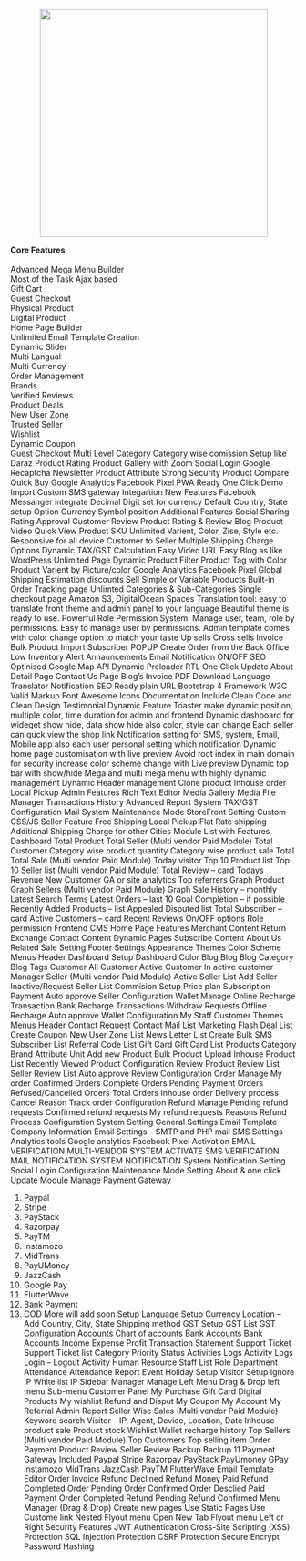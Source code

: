 <p align="center"><a href="https://laravel.com" target="_blank"><img src="https://raw.githubusercontent.com/laravel/art/master/logo-lockup/5%20SVG/2%20CMYK/1%20Full%20Color/laravel-logolockup-cmyk-red.svg" width="400"></a></p>


**Core Features**<br><br>
Advanced Mega Menu Builder<br>
Most of the Task Ajax based<br>
Gift Cart<br>
Guest Checkout<br>
Physical Product<br>
Digital Product<br>
Home Page Builder<br>
Unlimited Email Template Creation<br>
Dynamic Slider<br>
Multi Langual<br>
Multi Currency<br>
Order Management<br>
Brands<br>
Verified Reviews<br>
Product Deals<br>
New User Zone<br>
Trusted Seller<br>
Wishlist<br>
Dynamic Coupon<br>
Guest Checkout
Multi Level Category
Category wise comission Setup like Daraz
Product Rating
Product Gallery with Zoom
Social Login
Google Recaptcha
Newsletter
Product Attribute
Strong Security
Product Compare
Quick Buy
Google Analytics
Facebook Pixel
PWA Ready
One Click Demo Import
Custom SMS gateway Integartion
New Features
Facebook Messanger integrate
Decimal Digit set for currency
Default Country, State setup Option
Currency Symbol position
Additional Features
Social Sharing
Rating Approval
Customer Review
Product Rating & Review
Blog
Product Video
Quick View
Product SKU
Unlimited Varient, Color, Zise, Style etc.
Responsive for all device
Customer to Seller
Multiple Shipping Charge Options
Dynamic TAX/GST Calculation
Easy Video URL
Easy Blog as like WordPress
Unlimited Page
Dynamic Product Filter
Product Tag with Color
Product Varient by Picture/color
Google Analytics
Facebook Pixel
Global Shipping Estimation
discounts
Sell Simple or Variable Products
Built-in Order Tracking page
Unlimted Categories & Sub-Categories
Single checkout page
Amazon S3, DigitalOcean Spaces
Translation tool: easy to translate front theme and admin panel to your language
Beautiful theme is ready to use.
Powerful Role Permission System: Manage user, team, role by permissions. Easy to manage user by permissions.
Admin template comes with color change option to match your taste
Up sells
Cross sells
Invoice
Bulk Product Import
Subscriber POPUP
Create Order from the Back Office
Low Inventory Alert
Annauncements
Email Notification ON/OFF
SEO Optinised
Google Map API
Dynamic Preloader
RTL
One Click Update
About Detail Page
Contact Us Page
Blog’s
Invoice PDF Download
Language Translator
Notification
SEO Ready plain URL
Bootstrap 4 Framework
W3C Valid Markup
Font Awesome Icons
Documentation Include
Clean Code and Clean Design
Testimonial
Dynamic Feature
Toaster make dynamic position, multiple color, time duration for admin and frontend
Dynamic dashboard for wideget show hide, data show hide also color, style can change
Each seller can quck view the shop link
Notification setting for SMS, system, Email, Mobile app also each user personal setting which notification
Dynamic home page customisation with live preview
Avoid root index in main domain for security increase
color scheme change with Live preview
Dynamic top bar with show/hide
Mega and multi mega menu with highly dynamic management
Dynamic Header management
Clone product
Inhouse order
Local Pickup
Admin Features
Rich Text Editor
Media Gallery
Media File Manager
Transactions History
Advanced Report System
TAX/GST Configuration
Mail System
Maintenance Mode
StoreFront Setting
Custom CSS/JS
Seller Feature
Free Shipping
Local Pickup
Flat Rate shipping
Additional Shipping Charge for other Cities
Module List with Features
Dashboard
Total Product
Total Seller (Multi vendor Paid Module)
Total Customer
Category wise product quantity
Category wise product sale
Total Total Sale (Multi vendor Paid Module)
Today visitor
Top 10 Product list
Top 10 Seller list (Multi vendor Paid Module)
Total Review – card
Todays Revenue
New Customer
GA or site analytics
Top referrers
Graph Product
Graph Sellers (Multi vendor Paid Module)
Graph Sale History – monthly
Latest Search Terms
Latest Orders – last 10
Goal Completion – if possible
Recently Added Products – list
Appealed Disputed list
Total Subscriber – card
Active Customers – card
Recent Reviews
On/OFF options
Role permission
Frontend CMS
Home Page
Features
Merchant Content
Return Exchange
Contact Content
Dynamic Pages
Subscribe Content
About Us
Related Sale Setting
Footer Settings
Appearance
Themes
Color Scheme
Menus
Header
Dashboard Setup
Dashboard Color
Blog
Blog
Blog Category
Blog Tags
Customer
All Customer
Active Customer
In active customer
Manager Seller (Multi vendor Paid Module)
Active Seller List
Add Seller
Inactive/Request Seller List
Commision Setup
Price plan
Subscription Payment
Auto approve Seller Configuration
Wallet Manage
Online Recharge Transaction
Bank Recharge Transactions
Withdraw Requests
Offline Recharge
Auto approve Wallet Configuration
My Staff
Customer
Themes
Menus
Header
Contact Request
Contact Mail List
Marketing
Flash Deal List
Create Coupon
New User Zone List
News Letter List
Create Bulk SMS
Subscriber List
Referral Code List
Gift Card
Gift Card List
Products
Category
Brand
Attribute
Unit
Add new Product
Bulk Product Upload
Inhouse Product List
Recently Viewed Product Configuration
Review
Product Review List
Seller Review List
Auto approve Review Configuration
Order Manage
My order
Confirmed Orders
Complete Orders
Pending Payment Orders
Refused/Cancelled Orders
Total Orders
Inhouse order
Delivery process
Cancel Reason
Track order Configuration
Refund Manage
Pending refund requests
Confirmed refund requests
My refund requests
Reasons
Refund Process
Configuration
System Setting
General Settings
Email Template
Company Information
Email Settings – SMTP and PHP mail
SMS Settings
Analytics tools
Google analytics
Facebook Pixel
Activation
EMAIL VERIFICATION
MULTI-VENDOR SYSTEM ACTIVATE
SMS VERIFICATION
MAIL NOTIFICATION
SYSTEM NOTIFICATION
System Notification Setting
Social Login Configuration
Maintenance Mode Setting
About & one click Update
Module Manage
Payment Gateway
1. Paypal
2. Stripe
3. PayStack
4. Razorpay
5. PayTM
6. Instamozo
7. MidTrans
8. PayUMoney
9. JazzCash
10. Google Pay
11. FlutterWave
12. Bank Payment
13. COD
More will add soon
Setup
Language Setup
Currency
Location – Add Country, City, State
Shipping method
GST Setup
GST List
GST Configuration
Accounts
Chart of accounts
Bank Accounts
Bank Accounts
Income
Expense
Profit
Transaction
Statement
Support Ticket
Support Ticket list
Category
Priority
Status
Activities Logs
Activity Logs
Login – Logout Activity
Human Resource
Staff List
Role
Department
Attendance
Attendance Report
Event
Holiday Setup
Visitor Setup
Ignore IP
White list IP
Sidebar Manager
Manage Left Menu
Drag & Drop left menu
Sub-menu
Customer Panel
My Purchase
Gift Card
Digital Products
My wishlist
Refund and Disput
My Coupon
My Account
My Referral
Admin Report
Seller Wise Sales (Multi vendor Paid Module)
Keyword search
Visitor – IP, Agent, Device, Location, Date
Inhouse product sale
Product stock
Wishlist
Wallet recharge history
Top Sellers (Multi vendor Paid Module)
Top Customers
Top selling item
Order
Payment
Product Review
Seller Review
Backup
Backup
11 Payment Gateway Included
Paypal
Stripe
Razorpay
PayStack
PayUmoney
GPay
instamozo
MidTrans
JazzCash
PayTM
FlutterWave
Email Template Editor
Order Invoice
Refund Declined
Refund Money Paid
Refund Completed
Order Pending
Order Confirmed
Order Desclied
Paid Payment
Order Completed
Refund Pending
Refund Confirmed
Menu Manager (Drag & Drop)
Create new pages
Use Static Pages
Use Custome link
Nested Flyout menu
Open New Tab
Flyout menu Left or Right
Security Features
JWT Authentication
Cross-Site Scripting (XSS) Protection
SQL Injection Protection
CSRF Protection
Secure Encrypt Password Hashing


